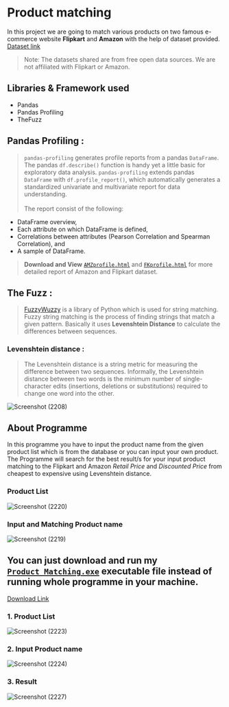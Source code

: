 # Product matching

In this project we are going to match various products on two famous e-commerce website __Flipkart__ and __Amazon__ with the help of dataset provided. [Dataset link](https://www.dropbox.com/sh/aypq6h3254207bs/AACzMLvo-XtK9sYAAma6FW0la?dl=0)

> Note: The datasets shared are from free open data sources. We are not affiliated with Flipkart or Amazon.

## Libraries & Framework used
- Pandas
- Pandas Profiling
- TheFuzz

## Pandas Profiling :
> `pandas-profiling` generates profile reports from a pandas `DataFrame`. The pandas `df.describe()` function is handy yet a little basic for exploratory data analysis. `pandas-profiling` extends pandas `DataFrame` with `df.profile_report()`, which automatically generates a standardized univariate and multivariate report for data understanding. <br><br>
The report consist of the following:
- DataFrame overview,
- Each attribute on which DataFrame is defined,
- Correlations between attributes (Pearson Correlation and Spearman Correlation), and
- A sample of DataFrame.

> __Download and View__ [`AMZprofile.html`](https://github.com/Poseidon-SV/AMZ-FK_Product_Matching/blob/main/AMZprofile.html) and [`FKprofile.html`](https://github.com/Poseidon-SV/AMZ-FK_Product_Matching/blob/main/FKprofile.html) for more detailed report of Amazon and Flipkart dataset.

## The Fuzz :
> [FuzzyWuzzy](https://pypi.org/project/thefuzz/) is a library of Python which is used for string matching. Fuzzy string matching is the process of finding strings that match a given pattern. Basically it uses __Levenshtein Distance__ to calculate the differences between sequences.

### Levenshtein distance :
> The Levenshtein distance is a string metric for measuring the difference between two sequences. Informally, the Levenshtein distance between two words is the minimum number of single-character edits (insertions, deletions or substitutions) required to change one word into the other. 

![Screenshot (2208)](https://user-images.githubusercontent.com/87477923/206461984-9e6e46e7-fcbd-499d-bdf3-746d352ba25e.png)

## About Programme
In this programme you have to input the product name from the given product list which is from the database or you can input your own product. The Programme will search for the best result/s for your input product matching to the Flipkart and Amazon _Retail Price_ and _Discounted Price_ from cheapest to expensive using Levenshtein distance.

### Product List
![Screenshot (2220)](https://user-images.githubusercontent.com/87477923/206462082-c5733624-b5b1-4fb4-bcb8-23b3c15981cc.png)

### Input and Matching Product name
![Screenshot (2219)](https://user-images.githubusercontent.com/87477923/206462113-d8f9273b-3e84-4bbb-a4bf-49160bea51d0.png)


## You can just download and run my [`Product_Matching.exe`](https://github.com/Poseidon-SV/AMZ-FK_Product_Matching/releases/tag/v0.1) executable file instead of running whole programme in your machine.
[Download Link](https://github.com/Poseidon-SV/AMZ-FK_Product_Matching/releases/tag/v0.1)

### 1. Product List
![Screenshot (2223)](https://user-images.githubusercontent.com/87477923/206463244-36ae0079-11b8-4a07-9d09-713f82565b5f.png)

### 2. Input Product name
![Screenshot (2224)](https://user-images.githubusercontent.com/87477923/206463290-887a3a35-d0b9-4139-9c9e-a695b08af93c.png)

### 3. Result
![Screenshot (2227)](https://user-images.githubusercontent.com/87477923/206463308-8f845c3a-3f88-49c3-afaf-983a10894ebe.png)


